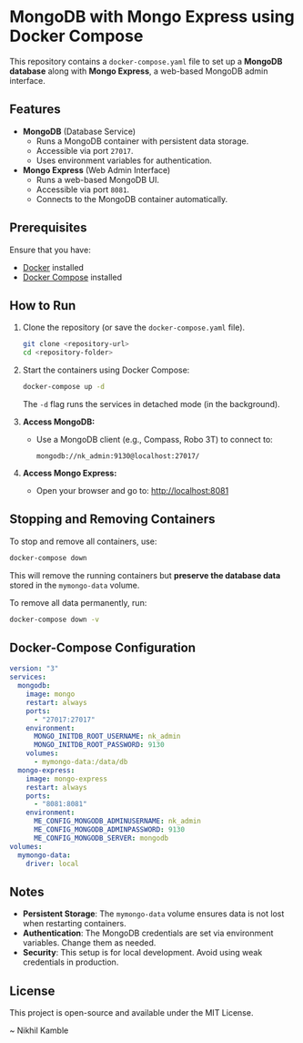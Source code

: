 # MongoDB with Mongo Express using Docker Compose

This repository contains a `docker-compose.yaml` file to set up a **MongoDB database** along with **Mongo Express**, a web-based MongoDB admin interface.

## Features

- **MongoDB** (Database Service)
  - Runs a MongoDB container with persistent data storage.
  - Accessible via port `27017`.
  - Uses environment variables for authentication.
- **Mongo Express** (Web Admin Interface)
  - Runs a web-based MongoDB UI.
  - Accessible via port `8081`.
  - Connects to the MongoDB container automatically.

## Prerequisites

Ensure that you have:

- [Docker](https://www.docker.com/get-started) installed
- [Docker Compose](https://docs.docker.com/compose/install/) installed

## How to Run

1. Clone the repository (or save the `docker-compose.yaml` file).

   ```sh
   git clone <repository-url>
   cd <repository-folder>
   ```

2. Start the containers using Docker Compose:

   ```sh
   docker-compose up -d
   ```

   The `-d` flag runs the services in detached mode (in the background).

3. **Access MongoDB:**

   - Use a MongoDB client (e.g., Compass, Robo 3T) to connect to:
     ```
     mongodb://nk_admin:9130@localhost:27017/
     ```

4. **Access Mongo Express:**

   - Open your browser and go to: [http://localhost:8081](http://localhost:8081)

## Stopping and Removing Containers

To stop and remove all containers, use:

```sh
docker-compose down
```

This will remove the running containers but **preserve the database data** stored in the `mymongo-data` volume.

To remove all data permanently, run:

```sh
docker-compose down -v
```

## Docker-Compose Configuration

```yaml
version: "3"
services:
  mongodb:
    image: mongo
    restart: always
    ports:
      - "27017:27017"
    environment:
      MONGO_INITDB_ROOT_USERNAME: nk_admin
      MONGO_INITDB_ROOT_PASSWORD: 9130
    volumes:
      - mymongo-data:/data/db
  mongo-express:
    image: mongo-express
    restart: always
    ports:
      - "8081:8081"
    environment:
      ME_CONFIG_MONGODB_ADMINUSERNAME: nk_admin
      ME_CONFIG_MONGODB_ADMINPASSWORD: 9130
      ME_CONFIG_MONGODB_SERVER: mongodb
volumes:
  mymongo-data:
    driver: local
```

## Notes

- **Persistent Storage**: The `mymongo-data` volume ensures data is not lost when restarting containers.
- **Authentication**: The MongoDB credentials are set via environment variables. Change them as needed.
- **Security**: This setup is for local development. Avoid using weak credentials in production.

## License

This project is open-source and available under the MIT License.

\~ Nikhil Kamble

